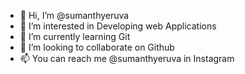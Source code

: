 - 👋 Hi, I’m @sumanthyeruva
- 👀 I’m interested in Developing web Applications
- 🌱 I’m currently learning Git
- 💞️ I’m looking to collaborate on Github
- 📫 You can reach me @sumanthyeruva in Instagram

<!---
sumanthyeruva/sumanthyeruva is a ✨ special ✨ repository because its `README.md` (this file) appears on your GitHub profile.
You can click the Preview link to take a look at your changes.
--->
